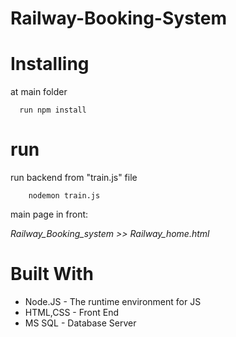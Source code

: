 # Railway-Booking-System


# Installing

at main folder 

    
      run npm install
    


# run

run backend from "train.js" file

      
        nodemon train.js
      
  
main page in front:

 *Railway_Booking_system >> Railway_home.html*
 
 
 
# Built With

  - Node.JS - The runtime environment for JS
  - HTML,CSS - Front End 
  - MS SQL - Database Server

